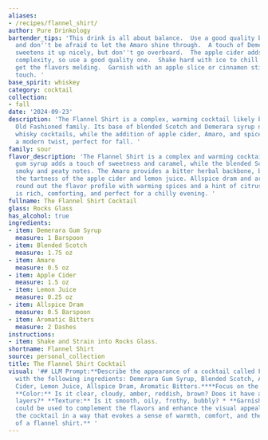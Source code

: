 ```yaml
---
aliases:
- /recipes/flannel_shirt/
author: Pure Drinkology
bartender_tips: 'This drink is all about balance.  Use a good quality blended scotch,
  and don''t be afraid to let the Amaro shine through.  A touch of Demerara gum syrup
  sweetens it up nicely, but don''t go overboard.  The apple cider adds a welcome
  complexity, so use a good quality one.  Shake hard with ice to chill it down and
  get the flavors melding.  Garnish with an apple slice or cinnamon stick for a final
  touch. '
base_spirit: whiskey
category: cocktail
collection:
- fall
date: '2024-09-23'
description: 'The Flannel Shirt is a complex, warming cocktail likely born from the
  Old Fashioned family. Its base of blended Scotch and Demerara syrup nods to classic
  whisky cocktails, while the addition of apple cider, Amaro, and spice notes creates
  a modern twist, perfect for fall. '
family: sour
flavor_description: 'The Flannel Shirt is a complex and warming cocktail. The Demerara
  gum syrup adds a touch of sweetness and caramel, while the blended Scotch contributes
  smoky and peaty notes. The Amaro provides a bitter herbal backbone, balanced by
  the tartness of the apple cider and lemon juice. Allspice dram and aromatic bitters
  round out the flavor profile with warming spices and a hint of citrus.  This cocktail
  is rich, comforting, and perfect for a chilly evening. '
fullname: The Flannel Shirt Cocktail
glass: Rocks Glass
has_alcohol: true
ingredients:
- item: Demerara Gum Syrup
  measure: 1 Barspoon
- item: Blended Scotch
  measure: 1.75 oz
- item: Amaro
  measure: 0.5 oz
- item: Apple Cider
  measure: 1.5 oz
- item: Lemon Juice
  measure: 0.25 oz
- item: Allspice Dram
  measure: 0.5 Barspoon
- item: Aromatic Bitters
  measure: 2 Dashes
instructions:
- item: Shake and Strain into Rocks Glass.
shortname: Flannel Shirt
source: personal_collection
title: The Flannel Shirt Cocktail
visual: '## LLM Prompt:**Describe the appearance of a cocktail called Flannel Shirt
  with the following ingredients: Demerara Gum Syrup, Blended Scotch, Amaro, Apple
  Cider, Lemon Juice, Allspice Dram, Aromatic Bitters.****Focus on the following aspects:***
  **Color:** Is it clear, cloudy, amber, reddish, brown? Does it have any noticeable
  layers?* **Texture:** Is it smooth, oily, frothy, bubbly? * **Garnish:**  What garnish
  could be used to complement the flavors and enhance the visual appeal?**Please describe
  the cocktail in a way that evokes a sense of warmth, comfort, and the rustic charm
  of a flannel shirt.** '
---
```




